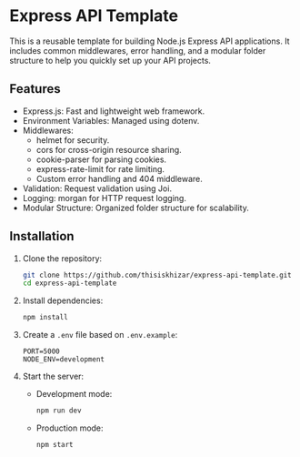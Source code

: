 
# Express API Template

This is a reusable template for building Node.js Express API applications. It includes common middlewares, error handling, and a modular folder structure to help you quickly set up your API projects.


## Features

- Express.js: Fast and lightweight web framework.
- Environment Variables: Managed using dotenv.
- Middlewares:
	- helmet for security.
	- cors for cross-origin resource sharing.
	- cookie-parser for parsing cookies.
	- express-rate-limit for rate limiting.
	- Custom error handling and 404 middleware.
- Validation: Request validation using Joi.
- Logging: morgan for HTTP request logging.
- Modular Structure: Organized folder structure for scalability.


## Installation

1. Clone the repository:

   ```bash
   git clone https://github.com/thisiskhizar/express-api-template.git
   cd express-api-template
   ```

2. Install dependencies:

   ```bash
   npm install
   ```

3. Create a `.env` file based on `.env.example`:

   ```env
   PORT=5000
   NODE_ENV=development
   ```

4. Start the server:

   - Development mode:

     ```bash
     npm run dev
     ```

   - Production mode:

     ```bash
     npm start
     ```
    
